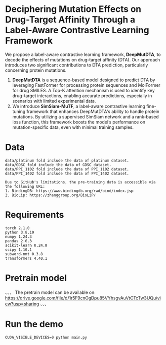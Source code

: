 # Deciphering Mutation Effects on Drug-Target Affinity Through a Label-Aware Contrastive Learning Framework

We propose a label-aware contrastive learning framework, **DeepMutDTA**, to decode the effects of mutations on drug-target affinity (DTA). Our approach introduces two significant contributions to DTA prediction, particularly concerning protein mutations. 
1. **DeepMutDTA** is a sequence-based model designed to predict DTA by leveraging FastFormer for processing protein sequences and MolFormer for drug SMILES. A Top-K attention mechanism is used to identify key drug-target interactions, enabling accurate predictions, especially in scenarios with limited experimental data.
2. We introduce **SimSiam-MuTF**, a label-aware contrastive learning fine-tuning framework that enhances DeepMutDTA's ability to handle protein mutations. By utilizing a supervised SimSiam network and a rank-based loss function, this framework boosts the model’s performance on mutation-specific data, even with minimal training samples.

# Data
```
data/platinum fold include the data of platinum dataset.
data/GDSC fold include the data of GDSC dataset.
data/PPI_1102 fold include the data of PPI_1102 dataset.
data/PPI_1402 fold include the data of PPI_1402 dataset.

Due to GitHub's limitations, the pre-training data is accessible via the following URL:
1. BindingDB: https://www.bindingdb.org/rwd/bind/index.jsp
2. BioLip: https://zhanggroup.org/BioLiP/
```

# Requirements
```
torch 2.1.0
python 3.8.19
numpy 1.24.3
pandas 2.0.3
scikit-learn 0.24.0
scipy 1.10.1
subword-nmt 0.3.8
transformers 4.40.1
```

# Pretrain model
、、、
The pretrain model can be available on https://drive.google.com/file/d/1r5F9cnOgDpu85VYhsgvAuVtCTcTw3UQu/view?usp=sharing
、、、

# Run the demo

```
CUDA_VISIBLE_DEVICES=0 python main.py
```
